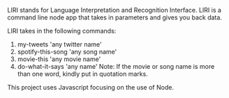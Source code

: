 LIRI stands for Language Interpretation and Recognition Interface. LIRI is a command line node app that takes in parameters and gives you back data.

LIRI takes in the following commands:
1) my-tweets 'any twitter name'
2) spotify-this-song 'any song name'
3) movie-this 'any movie name'
4) do-what-it-says 'any name'
Note: If the movie or song name is more than one word, kindly put in quotation marks.

This project uses Javascript focusing on the use of Node.
